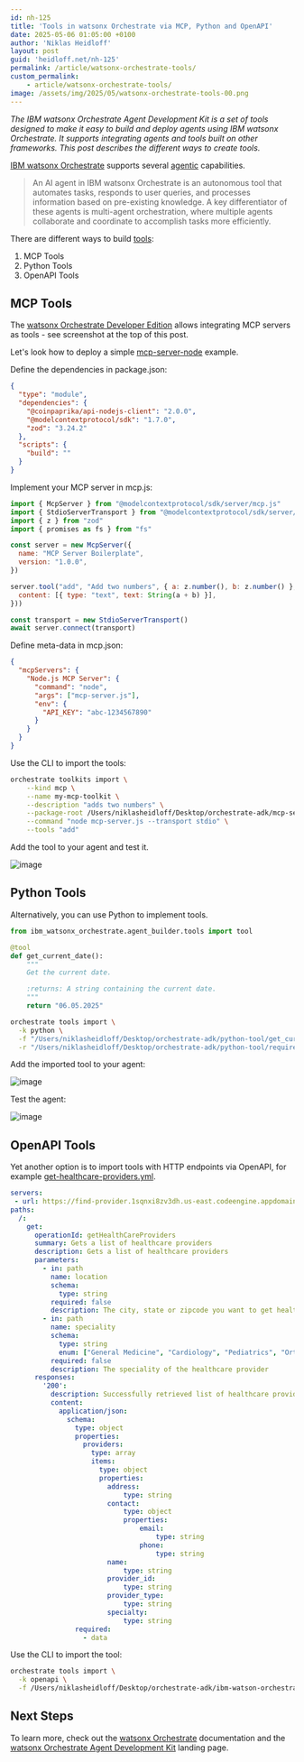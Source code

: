 ```yaml
---
id: nh-125
title: 'Tools in watsonx Orchestrate via MCP, Python and OpenAPI'
date: 2025-05-06 01:05:00 +0100
author: 'Niklas Heidloff'
layout: post
guid: 'heidloff.net/nh-125'
permalink: /article/watsonx-orchestrate-tools/
custom_permalink:
    - article/watsonx-orchestrate-tools/
image: /assets/img/2025/05/watsonx-orchestrate-tools-00.png
---
```


*The IBM watsonx Orchestrate Agent Development Kit is a set of tools designed to make it easy to build and deploy agents using IBM watsonx Orchestrate. It supports integrating agents and tools built on other frameworks. This post describes the different ways to create tools.*

[IBM watsonx Orchestrate](https://www.ibm.com/products/watsonx-orchestrate) supports several [agentic](https://www.ibm.com/docs/en/watsonx/watson-orchestrate/current?topic=agents-overview-agent-builder) capabilities.

> An AI agent in IBM watsonx Orchestrate is an autonomous tool that automates tasks, responds to user queries, and processes information based on pre-existing knowledge. A key differentiator of these agents is multi-agent orchestration, where multiple agents collaborate and coordinate to accomplish tasks more efficiently.

There are different ways to build [tools](https://developer.watson-orchestrate.ibm.com/tools/create_tool):

1. MCP Tools
2. Python Tools
3. OpenAPI Tools


## MCP Tools

The [watsonx Orchestrate Developer Edition](https://developer.watson-orchestrate.ibm.com/tools/toolkits) allows integrating MCP servers as tools - see screenshot at the top of this post.

Let's look how to deploy a simple [mcp-server-node](https://github.com/lucianoayres/mcp-server-node) example.

Define the dependencies in package.json:

```json
{
  "type": "module",
  "dependencies": {
    "@coinpaprika/api-nodejs-client": "2.0.0",
    "@modelcontextprotocol/sdk": "1.7.0",
    "zod": "3.24.2"
  },
  "scripts": {
    "build": ""
  }    
}
```

Implement your MCP server in mcp.js:

```javascript
import { McpServer } from "@modelcontextprotocol/sdk/server/mcp.js"
import { StdioServerTransport } from "@modelcontextprotocol/sdk/server/stdio.js"
import { z } from "zod"
import { promises as fs } from "fs"

const server = new McpServer({
  name: "MCP Server Boilerplate",
  version: "1.0.0",
})

server.tool("add", "Add two numbers", { a: z.number(), b: z.number() }, async ({ a, b }) => ({
  content: [{ type: "text", text: String(a + b) }],
}))

const transport = new StdioServerTransport()
await server.connect(transport)
```

Define meta-data in mcp.json:

```json
{
  "mcpServers": {
    "Node.js MCP Server": {
      "command": "node",
      "args": ["mcp-server.js"],
      "env": {
        "API_KEY": "abc-1234567890"
      }
    }
  }
}
```

Use the CLI to import the tools:

```bash
orchestrate toolkits import \
    --kind mcp \
    --name my-mcp-toolkit \
    --description "adds two numbers" \
    --package-root /Users/niklasheidloff/Desktop/orchestrate-adk/mcp-server-node \
    --command "node mcp-server.js --transport stdio" \
    --tools "add"
```

Add the tool to your agent and test it.

![image](/assets/img/2025/05/watsonx-orchestrate-tools-03.png)

## Python Tools

Alternatively, you can use Python to implement tools.

```python
from ibm_watsonx_orchestrate.agent_builder.tools import tool

@tool
def get_current_date():
    """
    Get the current date.

    :returns: A string containing the current date.
    """ 
    return "06.05.2025"
```

```bash
orchestrate tools import \
  -k python \
  -f "/Users/niklasheidloff/Desktop/orchestrate-adk/python-tool/get_current_date.py" \
  -r "/Users/niklasheidloff/Desktop/orchestrate-adk/python-tool/requirements.txt"
```

Add the imported tool to your agent:

![image](/assets/img/2025/05/watsonx-orchestrate-tools-01.png)

Test the agent:

![image](/assets/img/2025/05/watsonx-orchestrate-tools-02.png)

## OpenAPI Tools

Yet another option is to import tools with HTTP endpoints via OpenAPI, for example [get-healthcare-providers.yml](https://github.com/IBM/ibm-watsonx-orchestrate-adk/blob/main/examples/agent_builder/healthcare_provider/tools/get-healthcare-providers.yml).

```yml
servers:
 - url: https://find-provider.1sqnxi8zv3dh.us-east.codeengine.appdomain.cloud
paths:
  /:
    get:
      operationId: getHealthCareProviders
      summary: Gets a list of healthcare providers
      description: Gets a list of healthcare providers
      parameters:
        - in: path
          name: location
          schema:
            type: string
          required: false
          description: The city, state or zipcode you want to get healthcare providers
        - in: path
          name: speciality
          schema:
            type: string
            enum: ["General Medicine", "Cardiology", "Pediatrics", "Orthopedics", "ENT", "Multi-specialty"]
          required: false
          description: The speciality of the healthcare provider
      responses:
        '200':
          description: Successfully retrieved list of healthcare providers
          content:
            application/json:
              schema:
                type: object
                properties:
                  providers:
                    type: array
                    items:
                      type: object
                      properties:
                        address:
                            type: string
                        contact:
                            type: object
                            properties:
                                email:
                                    type: string
                                phone:
                                    type: string
                        name:
                            type: string
                        provider_id:
                            type: string
                        provider_type:
                            type: string
                        specialty:
                            type: string
                required:
                  - data
```

Use the CLI to import the tool:

```bash
orchestrate tools import \
  -k openapi \
  -f /Users/niklasheidloff/Desktop/orchestrate-adk/ibm-watson-orchestrate-adk/examples/agent_builder/healthcare_provider/tools/get-healthcare-providers.yml
```

## Next Steps

To learn more, check out the [watsonx Orchestrate](https://www.ibm.com/docs/en/watsonx/watson-orchestrate/current?topic=agents-overview-agent-builder) documentation and the [watsonx Orchestrate Agent Development Kit](https://github.com/IBM/ibm-watsonx-orchestrate-adk) landing page.